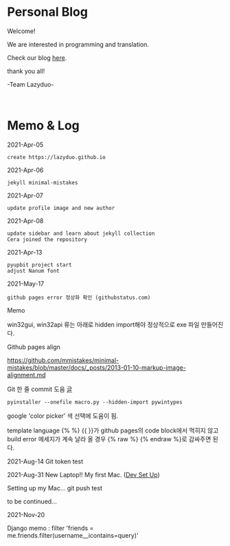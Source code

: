 # Personal Blog

Welcome!

We are interested in programming and translation.

Check our blog [here](https://lazyduo.github.io/).

thank you all!

-Team Lazyduo-

<br>

# Memo & Log
2021-Apr-05

    create https://lazyduo.github.io

2021-Apr-06

    jekyll minimal-mistakes
    
2021-Apr-07

    update profile image and new author
    
2021-Apr-08

    update sidebar and learn about jekyll collection
    Cera joined the repository
    
2021-Apr-13

    pyupbit project start
    adjust Nanum font
    
2021-May-17

    github pages error 정상화 확인 (githubstatus.com)
    
Memo

win32gui, win32api 류는 아래로 hidden import해야 정상적으로 exe 파일 만들어진다.

Github pages align

https://github.com/mmistakes/minimal-mistakes/blob/master/docs/_posts/2013-01-10-markup-image-alignment.md

Git 한 줄 commit 도움 [글](https://blog.ull.im/engineering/2019/03/10/logs-on-git.html)

    pyinstaller --onefile macro.py --hidden-import pywintypes
    
google 'color picker' 색 선택에 도움이 됨.

template language {% %} {{ }}가 github pages의 code block에서 먹히지 않고 build error 메세지가 계속 날라 올 경우 {% raw %} {% endraw %}로 감싸주면 된다.

2021-Aug-14
Git token test

2021-Aug-31
New Laptop!! My first Mac. ([Dev Set Up](https://www.youtube.com/watch?v=tMNOpaQrfAE))

Setting up my Mac... git push test

to be continued...

2021-Nov-20

Django memo : filter 'friends = me.friends.filter(username__icontains=query)'
